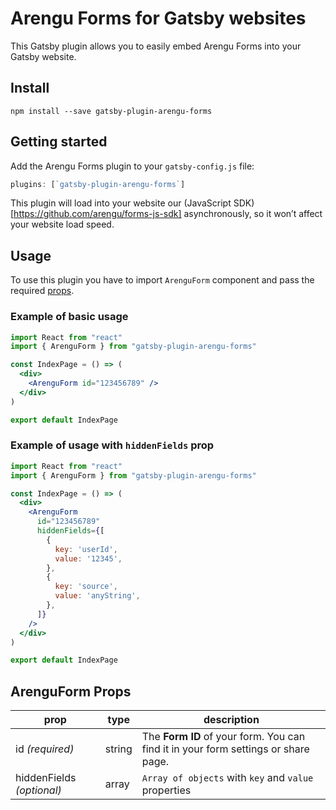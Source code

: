 # Arengu Forms for Gatsby websites

This Gatsby plugin allows you to easily embed Arengu Forms into your Gatsby website.

## Install

```shell
npm install --save gatsby-plugin-arengu-forms
```

## Getting started

Add the Arengu Forms plugin to your `gatsby-config.js` file:

```javascript
plugins: [`gatsby-plugin-arengu-forms`]
```

This plugin will load into your website our (JavaScript SDK)[https://github.com/arengu/forms-js-sdk] asynchronously, so it won’t affect your website load speed.

## Usage

To use this plugin you have to import `ArenguForm` component and pass the required [props](#arenguform-props).

### Example of basic usage

```jsx
import React from "react"
import { ArenguForm } from "gatsby-plugin-arengu-forms"

const IndexPage = () => (
  <div>
    <ArenguForm id="123456789" />
  </div>
)

export default IndexPage
```

### Example of usage with `hiddenFields` prop

```jsx
import React from "react"
import { ArenguForm } from "gatsby-plugin-arengu-forms"

const IndexPage = () => (
  <div>
    <ArenguForm
      id="123456789"
      hiddenFields={[
        {
          key: 'userId',
          value: '12345',
        },
        {
          key: 'source',
          value: 'anyString',
        },
      ]}
    />
  </div>
)

export default IndexPage
```

## ArenguForm Props

| prop                      | type   | description                                                                        |
| ------------------------- | ------ | ---------------------------------------------------------------------------------- |
| id *(required)*           | string | The **Form ID** of your form. You can find it in your form settings or share page. |
| hiddenFields *(optional)* | array  | `Array of objects` with `key` and `value` properties |
